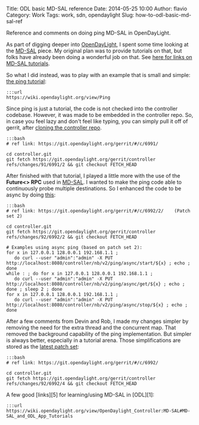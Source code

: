 Title: ODL basic MD-SAL reference
Date: 2014-05-25 10:00
Author: flavio
Category: Work
Tags: work, sdn, opendaylight
Slug: how-to-odl-basic-md-sal-ref

Reference and comments on doing ping MD-SAL in OpenDayLight.

<!--more-->

As part of digging deeper into [OpenDayLight][1], I spent some time looking at the [MD-SAL][2] piece.
My original plan was to provide tutorials on that, but folks have already been doing a wonderful job
on that. See [here for links on MD-SAL tutorials][5].

So what I did instead, was to play with an example that is small and simple: [the ping tutorial][3]:

    :::url
    https://wiki.opendaylight.org/view/Ping

Since ping is just a tutorial, the code is not checked into the controller codebase. However, it was
made to be embedded in the controller repo. So, in case you feel lazy and don't feel like typing, you can
simply pull it off of gerrit, after [cloning the controller repo][4].

    :::bash
    # ref link: https://git.opendaylight.org/gerrit/#/c/6991/

    cd controller.git
    git fetch https://git.opendaylight.org/gerrit/controller refs/changes/91/6991/2 && git checkout FETCH_HEAD

After finished with that tutorial, I played a little more with the use of the **Future<> RPC** used in [MD-SAL][2].
I wanted to make the ping code able to continuously probe multiple destinations. So I enhanced the code to be async by
doing [this](https://git.opendaylight.org/gerrit/gitweb?p=controller.git;a=commit;h=e936e98189184f4d1268b89b040ca558d8e805c4):

    :::bash
    # ref link: https://git.opendaylight.org/gerrit/#/c/6992/2/    (Patch set 2)

    cd controller.git
    git fetch https://git.opendaylight.org/gerrit/controller refs/changes/92/6992/2 && git checkout FETCH_HEAD

    # Examples using async ping (based on patch set 2):
    for x in 127.0.0.1 128.0.0.1 192.168.1.1 ;
       do curl --user "admin":"admin" -X PUT http://localhost:8080/controller/nb/v2/ping/async/start/${x} ; echo ; done
    while : ; do for x in 127.0.0.1 128.0.0.1 192.168.1.1 ;
       do curl --user "admin":"admin" -X PUT http://localhost:8080/controller/nb/v2/ping/async/get/${x} ; echo ; done ; sleep 2 ; done
    for x in 127.0.0.1 128.0.0.1 192.168.1.1 ;
       do curl --user "admin":"admin" -X PUT http://localhost:8080/controller/nb/v2/ping/async/stop/${x} ; echo ; done

After a few comments from Devin and Rob, I made my changes simpler by removing the need for the extra thread and the concurrent map.
That removed the background capability of the ping implementation. But simpler is always better, especially in a tutorial arena. Those
simplifications are stored as the [latest patch set](https://git.opendaylight.org/gerrit/gitweb?p=controller.git;a=commit;h=76d8a66814be207ade5e4cba867a21bb5e06054a):

    :::bash
    # ref link: https://git.opendaylight.org/gerrit/#/c/6992/

    cd controller.git
    git fetch https://git.opendaylight.org/gerrit/controller refs/changes/92/6992/4 && git checkout FETCH_HEAD

<span id=few_good_links/>
A few good [links][5] for learning/using MD-SAL in [ODL][1]:

    :::url
    https://wiki.opendaylight.org/view/OpenDaylight_Controller:MD-SAL#MD-SAL_and_ODL_App_Tutorials

  [1]: http://www.opendaylight.org/
  [2]: https://wiki.opendaylight.org/view/OpenDaylight_Controller:MD-SAL
  [3]: https://wiki.opendaylight.org/view/Ping
  [4]: https://wiki.opendaylight.org/view/OpenDaylight_Controller:Pulling,_Hacking,_and_Pushing_the_Code_from_the_CLI
  [5]: https://wiki.opendaylight.org/view/OpenDaylight_Controller:MD-SAL#MD-SAL_and_ODL_App_Tutorials
